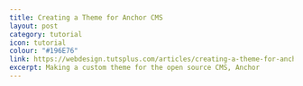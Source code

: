 ```yaml
---
title: Creating a Theme for Anchor CMS
layout: post
category: tutorial
icon: tutorial
colour: "#196E76"
link: https://webdesign.tutsplus.com/articles/creating-a-theme-for-anchor-cms--webdesign-13037
excerpt: Making a custom theme for the open source CMS, Anchor
---
```

